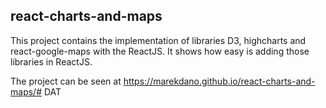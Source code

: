 ## react-charts-and-maps

This project contains the implementation of libraries D3, highcharts and react-google-maps with the ReactJS. It shows how easy is adding those libraries in ReactJS. 

The project can be seen at https://marekdano.github.io/react-charts-and-maps/#   D A T  
 